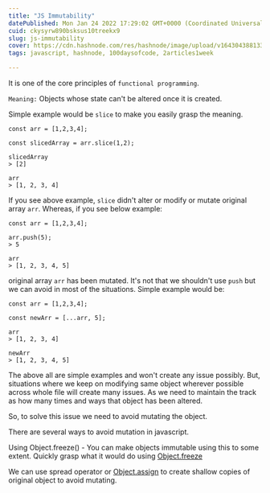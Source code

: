 ```yaml
---
title: "JS Immutability"
datePublished: Mon Jan 24 2022 17:29:02 GMT+0000 (Coordinated Universal Time)
cuid: ckysyrw890bsksus10treekx9
slug: js-immutability
cover: https://cdn.hashnode.com/res/hashnode/image/upload/v1643043881334/RT7ErlCPB.png
tags: javascript, hashnode, 100daysofcode, 2articles1week

---
```


It is one of the core principles of `functional programming`.

`Meaning:` Objects whose state can't be altered once it is created.

Simple example would be `slice` to make you easily grasp the meaning.

```
const arr = [1,2,3,4];

const slicedArray = arr.slice(1,2);

slicedArray
> [2]

arr
> [1, 2, 3, 4]
```

If you see above example, `slice` didn't alter or modify or mutate original array `arr`. Whereas, if you see below example:

```
const arr = [1,2,3,4];

arr.push(5);
> 5

arr
> [1, 2, 3, 4, 5]
```
original array `arr` has been mutated. It's not that we shouldn't use `push` but we can avoid in most of the situations. Simple example would be:

```
const arr = [1,2,3,4];

const newArr = [...arr, 5];

arr
> [1, 2, 3, 4]

newArr
> [1, 2, 3, 4, 5]
```

The above all are simple examples and won't create any issue possibly. But, situations where we keep on modifying same object wherever possible across whole file will create many issues. As we need to maintain the track as how many times and ways that object has been altered.

So, to solve this issue we need to avoid mutating the object.

There are several ways to avoid mutation in javascript.

Using Object.freeze() - You can make objects immutable using this to some extent. Quickly grasp what it would do using [Object.freeze](https://vkglobal.hashnode.dev/js-objectfreeze)

We can use spread operator or [Object.assign](https://vkglobal.hashnode.dev/js-objectassign) to create shallow copies of original object to avoid mutating.



